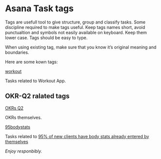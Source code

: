 # Asana Task tags


Tags are usefull tool to give structure, group and classify tasks. Some discipline required to make tags useful.
Keep tags names short, avoid punctualtion and symbols not easily available on keyboard. Keep them lower case. Tags should be easy to type.

When using existing tag, make sure that you know it’s original meaning and boundaries.

Here are some kown tags:

<a class="tag asana-purple" href="https://app.asana.com/0/686900432610456/652886747324829" target="_blank">workout</a>

Tasks related to Workout App.

## OKR-Q2 ralated tags

<a class="tag asana-red" href="https://app.asana.com/0/695434323307572/list" target="_blank">OKRs Q2</a>

OKRs themselves.


<a class="tag asana-red" href="https://app.asana.com/0/699406605087296/690826238214046" target="_blank">95bodystats</a>

Tasks related to [95% of new clients have body stats already entered by themselves](https://app.asana.com/0/699406605087296/690826238214046)



*Enjoy responbibly.*

